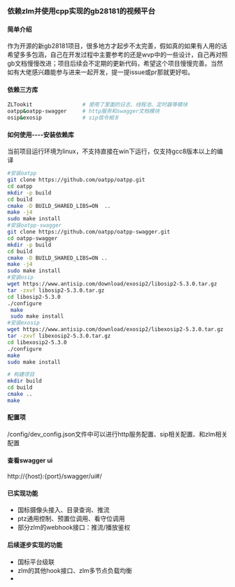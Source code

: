 ### 依赖zlm并使用cpp实现的gb28181的视频平台

#### 简单介绍

作为开源的新gb28181项目，很多地方才起步不太完善，假如真的如果有人用的话希望多多包涵，自己在开发过程中主要参考的还是wvp中的一些设计，自己再对照gb文档慢慢改进；项目后续会不定期的更新代码，希望这个项目慢慢完善。当然如有大佬感兴趣能参与进来一起开发，提一提issue或pr那就更好啦。

#### 依赖三方库

~~~sh
ZLTookit                # 使用了里面的日志、线程池、定时器等模块
oatpp&oatpp-swagger     # http服务和swagger文档模块
osip&exosip				# sip信令相关
~~~

#### 如何使用----安装依赖库
当前项目运行环境为linux，不支持直接在win下运行，仅支持gcc8版本以上的编译

~~~sh
#安装oatpp
git clone https://github.com/oatpp/oatpp.git
cd oatpp 
mkdir -p build 
cd build 
cmake -D BUILD_SHARED_LIBS=ON  ..
make -j4 
sudo make install
#安装oatpp-swagger
git clone https://github.com/oatpp/oatpp-swagger.git
cd oatpp-swagger 
mkdir -p build 
cd build 
cmake -D BUILD_SHARED_LIBS=ON ..
make -j4 
sudo make install
#安装osip
wget https://www.antisip.com/download/exosip2/libosip2-5.3.0.tar.gz
tar -zxvf libosip2-5.3.0.tar.gz
cd libosip2-5.3.0
./configure
 make
 sudo make install
#安装exosip
wget https://www.antisip.com/download/exosip2/libexosip2-5.3.0.tar.gz
tar -zxvf libexosip2-5.3.0.tar.gz
cd libexosip2-5.3.0
./configure
make
sudo make install

# 构建项目
mkdir build
cd build
cmake ..
make
~~~



#### 配置项

/config/dev_config.json文件中可以进行http服务配置、sip相关配置、和zlm相关配置

#### 查看swagger ui

http://{host}:{port}/swagger/ui#/

#### 已实现功能

- 国标摄像头接入、目录查询、推流
- ptz通用控制、预置位调用、看守位调用
- 部分zlm的webhook接口：推流/播放鉴权

#### 后续逐步实现的功能

- 国标平台级联
-  zlm的其他hook接口、zlm多节点负载均衡
- 